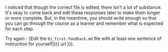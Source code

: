 I noticed that though the correct file is edited, there isn't a lot of substance. It's okay to come back and edit these responses later to make them longer or more complete. But, in the meantime, you should write enough so that you can go through the course as a learner and remember what is expected for each step.

Try again - [Edit the `01_first-feedback.md` file with at least one sentence of instruction for yourself]({{ url }}).